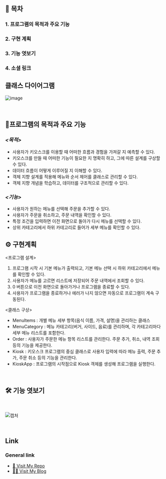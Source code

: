 ## 📜 목차
### 1. 프로그램의 목적과 주요 기능
### 2. 구현 계획
### 3. 기능 엿보기
### 4. 소셜 링크


## 클래스 다이어그램

![image](https://github.com/user-attachments/assets/64482948-9e75-4348-b009-7cc92bc88466)


   
<br>

## 🔧프로그램의 목적과 주요 기능
### *<목적>*
- 사용자가 키오스크를 이용할 때 어떠한 흐름과 경험을 가져갈 지 예측할 수 있다.
- 키오스크를 만들 때 어떠한 기능이 필요한 지 명확히 하고, 그에 따른 설계를 구상할 수 있다.
- 데이터 흐름이 어떻게 이루어질 지 이해할 수 있다.
- 객체 지향 설계를 적용해 메뉴와 순서 제어를 클래스로 관리할 수 있다.
- 객체 지향 개념을 학습하고, 데이터를 구조적으로 관리할 수 있다.

### *<기능>*
- 사용자가 원하는 메뉴를 선택해 주문을 추가할 수 있다.
- 사용자가 주문을 취소하고, 주문 내역을 확인할 수 있다.
- 특정 조건을 입력하면 이전 화면으로 돌아가 다시 메뉴를 선택할 수 있다.
- 상위 카테고리에서 하위 카테고리로 들어가 세부 메뉴를 확인할 수 있다.

## ⚙️ 구현계획  
<프로그램 설계>
1. 프로그램 시작 시 기본 메뉴가 출력되고, 기본 메뉴 선택 시 하위 카테고리에서 메뉴를 확인할 수 있다.
2. 사용자가 메뉴를 고르면 리스트에 저장되어 주문 내역에서 조회할 수 있다. 
3. 0 버튼으로 이전 화면으로 돌아가거나 프로그램을 종료할 수 있다.
4. 사용자가 프로그램을 종료하거나 에러가 나지 않으면 자동으로 프로그램이 계속 구동된다.

<클래스 구상>
- MenuItems : 개별 메뉴 세부 항목(음식 이름, 가격, 설명)을 관리하는 클래스 
- MenuCategory : 메뉴 카테고리(버거, 사이드, 음료)를 관리하며, 각 카테고리마다 세부 메뉴 리스트를 포함한다.
- Order : 사용자가 주문한 메뉴 항목 리스트를 관리한다. 주문 추가, 취소, 내역 조회 등의 기능을 제공한다.
- Kiosk : 키오스크 프로그램의 중심 클래스로 사용자 입력에 따라 메뉴 출력, 주문 추가, 주문 취소 등의 기능을 관리한다.
- KioskApp : 프로그램의 시작점으로 Kiosk 객체를 생성해 프로그램을 실행한다.

<br>

## 🛠 기능 엿보기   
<br>

![캡처](https://github.com/user-attachments/assets/c911be46-231f-48bb-a1e0-2f15f6e5e14c)



<br>
   
## Link   
### General link
- [🚗 Visit My Repo](https://github.com/KyeongranMun?tab=repositories)   
- [🙋‍♂️ Visit My Blog](https://austindynasty.tistory.com/)


